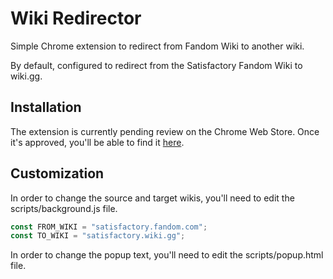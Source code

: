 # Wiki Redirector

Simple Chrome extension to redirect from Fandom Wiki to another wiki.

By default, configured to redirect from the Satisfactory Fandom Wiki to wiki.gg.

## Installation
The extension is currently pending review on the Chrome Web Store. Once it's approved, you'll be able to find it [here](https://chromewebstore.google.com/detail/satisfactory-wiki-redirector/miajahohjdfghkaokgpdinbmlckpcloj). 

## Customization

In order to change the source and target wikis, you'll need to edit the scripts/background.js file.
    
```js
const FROM_WIKI = "satisfactory.fandom.com";
const TO_WIKI = "satisfactory.wiki.gg";
```

In order to change the popup text, you'll need to edit the scripts/popup.html file.